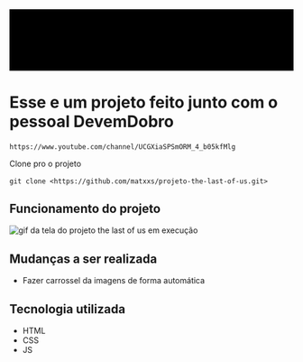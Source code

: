 <img align="center" alt="Logo" style="filter:invert(1);" src="./src/imagens/logo-branca.png">

# Esse e um projeto feito junto com o pessoal DevemDobro
```
https://www.youtube.com/channel/UCGXiaSPSmORM_4_b05kfMlg
```
Clone pro o projeto
```
git clone <https://github.com/matxxs/projeto-the-last-of-us.git>
```
## Funcionamento do projeto 
<img src="./src/imagens/the%20last%20of%20uf.gif" alt="gif da tela do projeto the last of us em execução ">

## Mudanças a ser realizada 

- Fazer carrossel da imagens de forma automática 

## Tecnologia utilizada 

- HTML
- CSS
- JS






